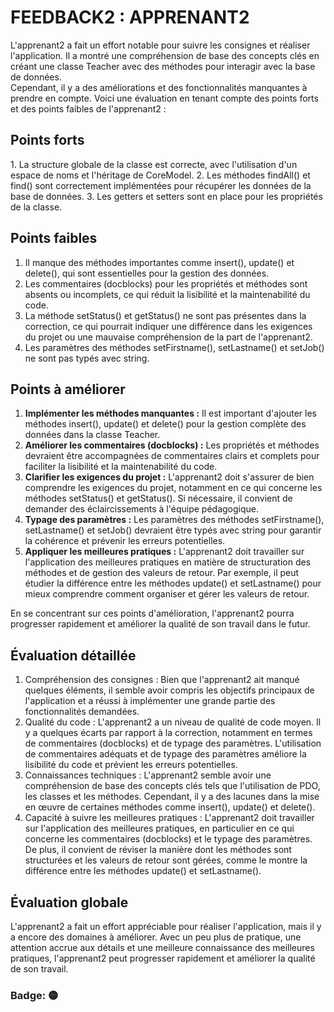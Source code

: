 <h1>FEEDBACK2 : APPRENANT2</h1>

<p>
L'apprenant2 a fait un effort notable pour suivre les consignes et réaliser l'application. Il a montré une compréhension de base des concepts clés en créant une classe Teacher avec des méthodes pour interagir avec la base de données. <br>Cependant, il y a des améliorations et des fonctionnalités manquantes à prendre en compte. Voici une évaluation en tenant compte des points forts et des points faibles de l'apprenant2 :
</p>

<h2>Points forts</h2>
1. La structure globale de la classe est correcte, avec l'utilisation d'un espace de noms et l'héritage de CoreModel.
2. Les méthodes findAll() et find() sont correctement implémentées pour récupérer les données de la base de données.
3. Les getters et setters sont en place pour les propriétés de la classe.

<h2>Points faibles</h2>

1. Il manque des méthodes importantes comme insert(), update() et delete(), qui sont essentielles pour la gestion des données.
2. Les commentaires (docblocks) pour les propriétés et méthodes sont absents ou incomplets, ce qui réduit la lisibilité et la maintenabilité du code.
3. La méthode setStatus() et getStatus() ne sont pas présentes dans la correction, ce qui pourrait indiquer une différence dans les exigences du projet ou une mauvaise compréhension de la part de l'apprenant2.
4. Les paramètres des méthodes setFirstname(), setLastname() et setJob() ne sont pas typés avec string.

<h2>Points à améliorer</h2>

1. **Implémenter les méthodes manquantes :** Il est important d'ajouter les méthodes insert(), update() et delete() pour la gestion complète des données dans la classe Teacher.<br>
2. **Améliorer les commentaires (docblocks) :** Les propriétés et méthodes devraient être accompagnées de commentaires clairs et complets pour faciliter la lisibilité et la maintenabilité du code.<br>
3. **Clarifier les exigences du projet :** L'apprenant2 doit s'assurer de bien comprendre les exigences du projet, notamment en ce qui concerne les méthodes setStatus() et getStatus(). Si nécessaire, il convient de demander des éclaircissements à l'équipe pédagogique.<br>
4. **Typage des paramètres :** Les paramètres des méthodes setFirstname(), setLastname() et setJob() devraient être typés avec string pour garantir la cohérence et prévenir les erreurs potentielles.<br>
5. **Appliquer les meilleures pratiques :** L'apprenant2 doit travailler sur l'application des meilleures pratiques en matière de structuration des méthodes et de gestion des valeurs de retour. Par exemple, il peut étudier la différence entre les méthodes update() et setLastname() pour mieux comprendre comment organiser et gérer les valeurs de retour.<br>

<p>En se concentrant sur ces points d'amélioration, l'apprenant2 pourra progresser rapidement et améliorer la qualité de son travail dans le futur.</p>

<h2>Évaluation détaillée</h2>

1. Compréhension des consignes : Bien que l'apprenant2 ait manqué quelques éléments, il semble avoir compris les objectifs principaux de l'application et a réussi à implémenter une grande partie des fonctionnalités demandées.<br>
2. Qualité du code : L'apprenant2 a un niveau de qualité de code moyen. Il y a quelques écarts par rapport à la correction, notamment en termes de commentaires (docblocks) et de typage des paramètres. L'utilisation de commentaires adéquats et de typage des paramètres améliore la lisibilité du code et prévient les erreurs potentielles.<br>
3. Connaissances techniques : L'apprenant2 semble avoir une compréhension de base des concepts clés tels que l'utilisation de PDO, les classes et les méthodes. Cependant, il y a des lacunes dans la mise en œuvre de certaines méthodes comme insert(), update() et delete().<br>
4. Capacité à suivre les meilleures pratiques : L'apprenant2 doit travailler sur l'application des meilleures pratiques, en particulier en ce qui concerne les commentaires (docblocks) et le typage des paramètres. De plus, il convient de réviser la manière dont les méthodes sont structurées et les valeurs de retour sont gérées, comme le montre la différence entre les méthodes update() et setLastname().<br>

<h2>Évaluation globale</h2>
L'apprenant2 a fait un effort appréciable pour réaliser l'application, mais il y a encore des domaines à améliorer. Avec un peu plus de pratique, une attention accrue aux détails et une meilleure connaissance des meilleures pratiques, l'apprenant2 peut progresser rapidement et améliorer la qualité de son travail.

<h3>Badge: 🟡</h3>
